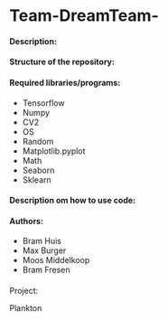 # Team-DreamTeam-

#### Description:


#### Structure of the repository:



#### Required libraries/programs:
- Tensorflow
- Numpy
- CV2
- OS
- Random
- Matplotlib.pyplot
- Math
- Seaborn
- Sklearn

#### Description om how to use code:


#### Authors:

+ Bram Huis
+ Max Burger
+ Moos Middelkoop
+ Bram Fresen

####
Project: 

Plankton
